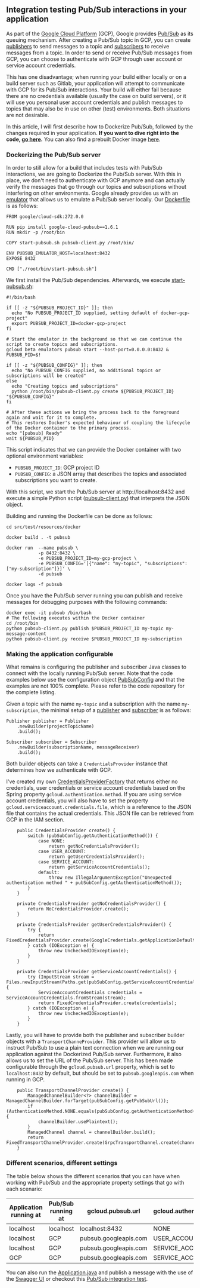 ## Integration testing Pub/Sub interactions in your application

As part of the [Google Cloud Platform][1] (GCP), Google provides [Pub/Sub][2] as its queuing mechanism. 
After creating a Pub/Sub topic in GCP, you can create [publishers][3] to send messages to a topic and [subscribers][4] to receive messages from a topic.
In order to send or receive Pub/Sub messages from GCP, you can choose to authenticate with GCP through user account or service account credentials.

This has one disadvantage; when running your build either locally or on a build server such as Gitlab, your application will attempt to communicate with GCP for its Pub/Sub interactions.
Your build will either fail because there are no credentials available (usually the case on build servers), 
or it will use you personal user account credentials and publish messages to topics that may also be in use on other (test) environments. 
Both situations are not desirable. 

In this article, I will first describe how to Dockerize Pub/Sub, followed by the changes required in your application. 
__If you want to dive right into the code, [go here][6].__ 
You can also find a prebuilt Docker image [here][8].  

### Dockerizing the Pub/Sub server

In order to still allow for a build that includes tests with Pub/Sub interactions, we are going to Dockerize the Pub/Sub server. 
With this in place, we don't need to authenticate with GCP anymore and can actually verify the messages that go through our topics and subscriptions without interfering on other environments.
Google already provides us with an [emulator][5] that allows us to emulate a Pub/Sub server locally.
Our [Dockerfile](src/test/resources/docker/Dockerfile) is as follows:

```
FROM google/cloud-sdk:272.0.0

RUN pip install google-cloud-pubsub==1.6.1
RUN mkdir -p /root/bin

COPY start-pubsub.sh pubsub-client.py /root/bin/

ENV PUBSUB_EMULATOR_HOST=localhost:8432
EXPOSE 8432

CMD ["./root/bin/start-pubsub.sh"]
``` 

We first install the Pub/Sub dependencies. Afterwards, we execute [start-pubsub.sh](src/test/resources/docker/start-pubsub.sh):
```
#!/bin/bash

if [[ -z "${PUBSUB_PROJECT_ID}" ]]; then
  echo "No PUBSUB_PROJECT_ID supplied, setting default of docker-gcp-project"
  export PUBSUB_PROJECT_ID=docker-gcp-project
fi

# Start the emulator in the background so that we can continue the script to create topics and subscriptions.
gcloud beta emulators pubsub start --host-port=0.0.0.0:8432 &
PUBSUB_PID=$!

if [[ -z "${PUBSUB_CONFIG}" ]]; then
  echo "No PUBSUB_CONFIG supplied, no additional topics or subscriptions will be created"
else
  echo "Creating topics and subscriptions"
  python /root/bin/pubsub-client.py create ${PUBSUB_PROJECT_ID} "${PUBSUB_CONFIG}"
fi

# After these actions we bring the process back to the foreground again and wait for it to complete.
# This restores Docker's expected behaviour of coupling the lifecycle of the Docker container to the primary process.
echo "[pubsub] Ready"
wait ${PUBSUB_PID}
```    

This script indicates that we can provide the Docker container with two optional environment variables:
* `PUBSUB_PROJECT_ID`: GCP project ID
* `PUBSUB_CONFIG`: a JSON array that describes the topics and associated subscriptions you want to create. 
 
With this script, we start the Pub/Sub server at http://localhost:8432 and execute a simple Python script ([pubsub-client.py](src/test/resources/docker/pubsub-client.py)) that interprets the JSON object.

Building and running the Dockerfile can be done as follows:
```
cd src/test/resources/docker

docker build . -t pubsub

docker run  --name pubsub \
            -p 8432:8432 \
            -e PUBSUB_PROJECT_ID=my-gcp-project \
            -e PUBSUB_CONFIG='[{"name": "my-topic", "subscriptions": ["my-subscription"]}]' \
            -d pubsub

docker logs -f pubsub 
```

Once you have the Pub/Sub server running you can publish and receive messages for debugging purposes with the following commands:
```
docker exec -it pubsub /bin/bash
# The following executes within the Docker container
cd /root/bin
python pubsub-client.py publish $PUBSUB_PROJECT_ID my-topic my-message-content 
python pubsub-client.py receive $PUBSUB_PROJECT_ID my-subscription
```

### Making the application configurable

What remains is configuring the publisher and subscriber Java classes to connect with the locally running Pub/Sub server.
Note that the code examples below use the configuration object [PubSubConfig](src/main/java/nl/luminis/articles/pubsub/PubSubConfig.java) and that the examples are not 100% complete.
Please refer to the code repository for the complete listing.

Given a topic with the name `my-topic` and a subscription with the name `my-subscription`, the minimal setup of a [publisher](src/main/java/nl/luminis/articles/pubsub/publisher/DummyMessagePublisher.java) and [subscriber](src/main/java/nl/luminis/articles/pubsub/subscriber/DummyMessageSubscriber.java) is as follows:

```
Publisher publisher = Publisher
    .newBuilder(projectTopicName)
    .build();
```
```
Subscriber subscriber = Subscriber
    .newBuilder(subscriptionName, messageReceiver)
    .build();
``` 

Both builder objects can take a `CredentialsProvider` instance that determines how we authenticate with GCP.

I've created my own [CredentialsProviderFactory](src/main/java/nl/luminis/articles/pubsub/auth/CredentialsProviderFactory.java) that returns either no credentials, user credentials or service account credentials based on the Spring property `gcloud.authentication.method`.
If you are using service account credentials, you will also have to set the property `gcloud.serviceaccount.credentials.file`, which is a reference to the JSON file that contains the actual credentials.
This JSON file can be retrieved from GCP in the IAM section.

```
    public CredentialsProvider create() {
        switch (pubSubConfig.getAuthenticationMethod()) {
            case NONE:
                return getNoCredentialsProvider();
            case USER_ACCOUNT:
                return getUserCredentialsProvider();
            case SERVICE_ACCOUNT:
                return getServiceAccountCredentials();
            default:
                throw new IllegalArgumentException("Unexpected authentication method " + pubSubConfig.getAuthenticationMethod());
        }
    }

    private CredentialsProvider getNoCredentialsProvider() {
        return NoCredentialsProvider.create();
    }

    private CredentialsProvider getUserCredentialsProvider() {
        try {
            return FixedCredentialsProvider.create(GoogleCredentials.getApplicationDefault());
        } catch (IOException e) {
            throw new UncheckedIOException(e);
        }
    }

    private CredentialsProvider getServiceAccountCredentials() {
        try (InputStream stream = Files.newInputStream(Paths.get(pubSubConfig.getServiceAccountCredentialsFile()))) {
            ServiceAccountCredentials credentials = ServiceAccountCredentials.fromStream(stream);
            return FixedCredentialsProvider.create(credentials);
        } catch (IOException e) {
            throw new UncheckedIOException(e);
        }
    }
```

Lastly, you will have to provide both the publisher and subscriber builder objects with a `TransportChanneProvider`.
This provider will allow us to instruct Pub/Sub to use a plain text connection when we are running our application against the Dockerized Pub/Sub server.
Furthermore, it also allows us to set the URL of the Pub/Sub server. 
This has been made configurable through the `gcloud.pubsub.url` property, which is set to `localhost:8432` by default, but should be set to `pubsub.googleapis.com` when running in GCP.
```
    public TransportChannelProvider create() {
        ManagedChannelBuilder<?> channelBuilder = ManagedChannelBuilder.forTarget(pubSubConfig.getPubSubUrl());
        if (AuthenticationMethod.NONE.equals(pubSubConfig.getAuthenticationMethod())) {
            channelBuilder.usePlaintext();
        }
        ManagedChannel channel = channelBuilder.build();
        return FixedTransportChannelProvider.create(GrpcTransportChannel.create(channel));
    }
```

### Different scenarios, different settings

The table below shows the different scenarios that you can have when working with Pub/Sub and the appropriate property settings that go with each scenario:

| Application running at | Pub/Sub running at | gcloud.pubsub.url     | gcloud.authentication.method | gcloud.serviceaccount.credentials.file |
|------------------------|--------------------|-----------------------|------------------------------|----------------------------------------|
| localhost              | localhost          | localhost:8432        | NONE                         | N/A                                    |
| localhost              | GCP                | pubsub.googleapis.com | USER_ACCOUNT                 | N/A                                    |
| localhost              | GCP                | pubsub.googleapis.com | SERVICE_ACCOUNT              | /path/to/credentials.json              |
| GCP                    | GCP                | pubsub.googleapis.com | SERVICE_ACCOUNT              | /path/to/credentials.json              |

You can also run the [Application.java](src/main/java/nl/luminis/articles/pubsub/Application.java) and publish a message with the use of the [Swagger UI][7]
or checkout this [Pub/Sub integration test](src/test/java/nl/luminis/articles/pubsub/PubSubIT.java).

[1]: https://cloud.google.com
[2]: https://cloud.google.com/pubsub/docs/overview
[3]: https://cloud.google.com/pubsub/docs/publisher
[4]: https://cloud.google.com/pubsub/docs/subscriber
[5]: https://cloud.google.com/pubsub/docs/emulator
[6]: https://github.com/markkrijgsman/pubsub-integration-testing
[7]: http://localhost:8080/swagger-ui.html
[8]: https://hub.docker.com/r/markkrijgsman/pubsub/dockerfile
